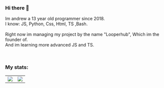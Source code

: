 ### Hi there 👋

Im andrew a 13 year old programmer since 2018. <br>
I know: JS, Python, Css, Html, TS ,Bash.<br>
<br>
Right now im managing my project by the name "Looperhub", Which im the founder of.<br>
And im learning more advanced JS and TS.

<br>

### My stats:

 <table>
  <tr>
    <td align="center" style="padding=0;width=50%;">
      <img align="center" style="padding=0;" src="https://github-readme-stats.vercel.app/api?username=andrewgr1234&count_private=true&show_icons=true&theme=tokyonight" />
    </td>
    <td align="center" style="padding=0;width=50%;">
      <img align="center" style="padding=0;" src="https://github-readme-stats.vercel.app/api/top-langs/?username=andrewgr1234&layout=compact&theme=tokyonight" />
    </td>
  </tr>
</table>